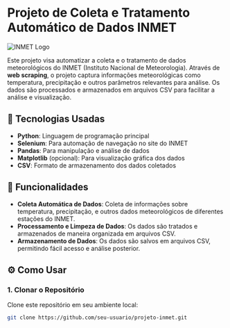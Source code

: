 # Projeto de Coleta e Tratamento Automático de Dados INMET

![INMET Logo](https://www.inmet.gov.br/portal/images/logo_inmet.png)

Este projeto visa automatizar a coleta e o tratamento de dados meteorológicos do INMET (Instituto Nacional de Meteorologia). Através de **web scraping**, o projeto captura informações meteorológicas como temperatura, precipitação e outros parâmetros relevantes para análise. Os dados são processados e armazenados em arquivos CSV para facilitar a análise e visualização.

## 🔧 Tecnologias Usadas

- **Python**: Linguagem de programação principal
- **Selenium**: Para automação de navegação no site do INMET
- **Pandas**: Para manipulação e análise de dados
- **Matplotlib** (opcional): Para visualização gráfica dos dados
- **CSV**: Formato de armazenamento dos dados coletados

## 🚀 Funcionalidades

- **Coleta Automática de Dados**: Coleta de informações sobre temperatura, precipitação, e outros dados meteorológicos de diferentes estações do INMET.
- **Processamento e Limpeza de Dados**: Os dados são tratados e armazenados de maneira organizada em arquivos CSV.
- **Armazenamento de Dados**: Os dados são salvos em arquivos CSV, permitindo fácil acesso e análise posterior.

## ⚙️ Como Usar

### 1. Clonar o Repositório

Clone este repositório em seu ambiente local:

```bash
git clone https://github.com/seu-usuario/projeto-inmet.git
